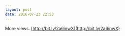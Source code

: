 ```yaml
---
layout: post
date: 2016-07-23 22:53
---
```

More views. [http://bit.ly/2a6inwX](http://bit.ly/2a6inwX)
